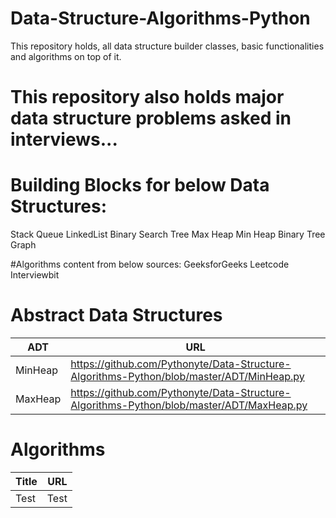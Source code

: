 # Data-Structure-Algorithms-Python
This repository holds, all data structure builder classes, basic functionalities and algorithms on top of it. 

# This repository also holds major data structure problems asked in interviews...

# Building Blocks for below Data Structures:
Stack
Queue
LinkedList
Binary Search Tree
Max Heap
Min Heap
Binary Tree
Graph


#Algorithms content from below sources:
GeeksforGeeks
Leetcode
Interviewbit

# Abstract Data Structures
| ADT | URL |
| --- | --- |
| MinHeap | https://github.com/Pythonyte/Data-Structure-Algorithms-Python/blob/master/ADT/MinHeap.py |
| MaxHeap | https://github.com/Pythonyte/Data-Structure-Algorithms-Python/blob/master/ADT/MaxHeap.py |

# Algorithms
| Title | URL |
| --- | --- |
| Test | Test |
